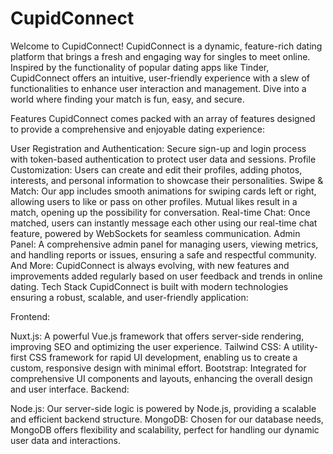 # CupidConnect
Welcome to CupidConnect! CupidConnect is a dynamic, feature-rich dating platform that brings a fresh and engaging way for singles to meet online. Inspired by the functionality of popular dating apps like Tinder, CupidConnect offers an intuitive, user-friendly experience with a slew of functionalities to enhance user interaction and management. Dive into a world where finding your match is fun, easy, and secure.

Features
CupidConnect comes packed with an array of features designed to provide a comprehensive and enjoyable dating experience:

User Registration and Authentication: Secure sign-up and login process with token-based authentication to protect user data and sessions.
Profile Customization: Users can create and edit their profiles, adding photos, interests, and personal information to showcase their personalities.
Swipe & Match: Our app includes smooth animations for swiping cards left or right, allowing users to like or pass on other profiles. Mutual likes result in a match, opening up the possibility for conversation.
Real-time Chat: Once matched, users can instantly message each other using our real-time chat feature, powered by WebSockets for seamless communication.
Admin Panel: A comprehensive admin panel for managing users, viewing metrics, and handling reports or issues, ensuring a safe and respectful community.
And More: CupidConnect is always evolving, with new features and improvements added regularly based on user feedback and trends in online dating.
Tech Stack
CupidConnect is built with modern technologies ensuring a robust, scalable, and user-friendly application:

Frontend:

Nuxt.js: A powerful Vue.js framework that offers server-side rendering, improving SEO and optimizing the user experience.
Tailwind CSS: A utility-first CSS framework for rapid UI development, enabling us to create a custom, responsive design with minimal effort.
Bootstrap: Integrated for comprehensive UI components and layouts, enhancing the overall design and user interface.
Backend:

Node.js: Our server-side logic is powered by Node.js, providing a scalable and efficient backend structure.
MongoDB: Chosen for our database needs, MongoDB offers flexibility and scalability, perfect for handling our dynamic user data and interactions.
